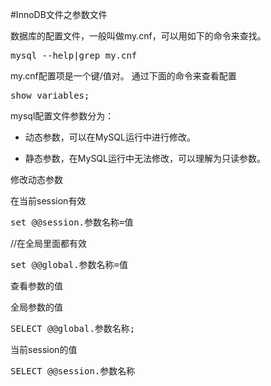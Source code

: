 
#InnoDB文件之参数文件

数据库的配置文件，一般叫做my.cnf，可以用如下的命令来查找。
<pre>mysql --help|grep my.cnf</pre>


my.cnf配置项是一个键/值对。
通过下面的命令来查看配置
<pre>
show variables;
</pre>


mysql配置文件参数分为：

- 动态参数，可以在MySQL运行中进行修改。

- 静态参数，在MySQL运行中无法修改，可以理解为只读参数。



修改动态参数

在当前session有效
<pre>
set @@session.参数名称=值
</pre>

//在全局里面都有效
<pre>
set @@global.参数名称=值
</pre>


查看参数的值

全局参数的值
<pre>
SELECT @@global.参数名称;
</pre>


当前session的值
<pre>
SELECT @@session.参数名称 
</pre>


